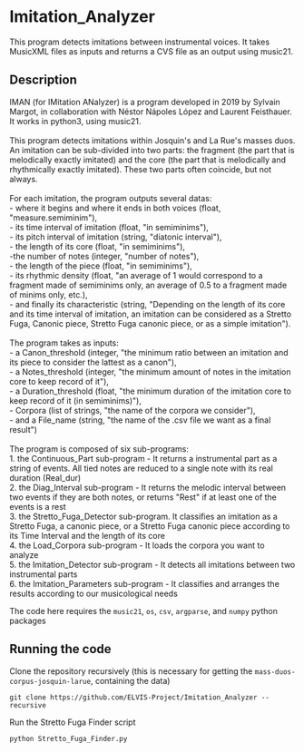 # Imitation_Analyzer
This program detects imitations between instrumental voices. It takes MusicXML files as inputs and returns a CVS file as an output using music21.


## Description
IMAN (for IMitation ANalyzer) is a program developed in 2019 by Sylvain Margot, in collaboration with Néstor Nápoles López and Laurent Feisthauer. It works in python3, using music21. <br /> <br /> This program detects imitations within Josquin\'s and La Rue\'s masses duos. An imitation can be sub-divided into two parts: the fragment (the part that is melodically exactly imitated) and the core (the part that is melodically and rhythmically exactly imitated). These two parts often coincide, but not always. <br /> <br /> For each imitation, the program outputs several datas:<br />   - where it begins and where it ends in both voices (float, "measure.semiminim"),<br />   - its time interval of imitation (float, "in semiminims"),<br />   - its pitch interval of imitation (string, "diatonic interval"),<br />   - the length of its core (float, "in semiminims"),<br />   -the number of notes (integer, "number of notes"),<br />   - the length of the piece (float, "in semiminims"),<br />   - its rhythmic density (float, "an average of 1 would correspond to a fragment made of semiminims only, an average of 0.5 to a fragment made of minims only, etc.),<br />   - and finally its characteristic (string, "Depending on the length of its core and its time interval of imitation, an imitation can be considered as a Stretto Fuga, Canonic piece, Stretto Fuga canonic piece, or as a simple imitation"). <br /> <br /> The program takes as inputs:<br />   - a Canon_threshold (integer, "the minimum ratio between an imitation and its piece to consider the lattest as a canon"),<br />   - a Notes_threshold (integer, "the minimum amount of notes in the imitation core to keep record of it"),<br />   - a Duration_threshold (float, "the minimum duration of the imitation core to keep record of it (in semiminims)"), <br />   - Corpora (list of strings, "the name of the corpora we consider"), <br />   - and a File_name (string, "the name of the .csv file we want as a final result")<br /> <br /> The program is composed of six sub-programs: <br /> 1. the Continuous_Part sub-program - It returns a instrumental part as a string of events. All tied notes are reduced to a single note with its real duration (Real_dur) <br /> 2. the Diag_Interval sub-program - It returns the melodic interval between two events if they are both notes, or returns "Rest" if at least one of the events is a rest <br /> 3. the Stretto_Fuga_Detector sub-program. It classifies an imitation as a Stretto Fuga, a canonic piece, or a Stretto Fuga canonic piece according to its Time Interval and the length of its core <br /> 4. the Load_Corpora sub-program - It loads the corpora you want to analyze <br /> 5. the Imitation_Detector sub-program - It detects all imitations between two instrumental parts <br /> 6. the Imitation_Parameters sub-program - It classifies and arranges the results according to our musicological needs

The code here requires the `music21`, `os`, `csv`, `argparse`, and `numpy` python packages

## Running the code
Clone the repository recursively (this is necessary for getting the `mass-duos-corpus-josquin-larue`, containing the data)

```
git clone https://github.com/ELVIS-Project/Imitation_Analyzer --recursive
```

Run the Stretto Fuga Finder script
```
python Stretto_Fuga_Finder.py
```

